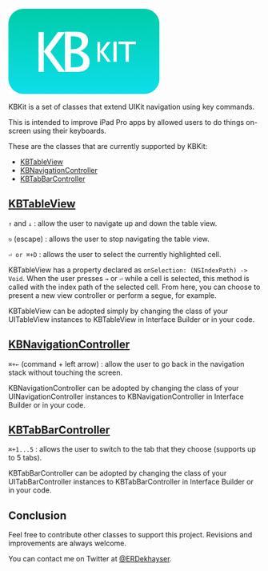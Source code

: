 ![Logo](https://raw.githubusercontent.com/edekhayser/KBKit/master/KBKit%20Logo.png)

KBKit is a set of classes that extend UIKit navigation using key commands.

This is intended to improve iPad Pro apps by allowed users to do things on-screen using their keyboards.

These are the classes that are currently supported by KBKit:

- [KBTableView](#kbtableview)
- [KBNavigationController](#kbnavigationcontroller)
- [KBTabBarController](#kbtabbarcontroller)

## [KBTableView](https://github.com/edekhayser/KBKit/blob/master/KBKit/KBTableView.swift)

`↑` and `↓` : allow the user to navigate up and down the table view.

`⎋` (escape) : allows the user to stop navigating the table view.

`⏎ or ⌘+D` : allows the user to select the currently highlighted cell.

KBTableView has a property declared as `onSelection: (NSIndexPath) -> Void`. When the user presses `→` or `⏎` while a cell is selected, this method is called with the index path of the selected cell. From here, you can choose to present a new view controller or perform a segue, for example.

KBTableView can be adopted simply by changing the class of your UITableView instances to KBTableView in Interface Builder or in your code.

## [KBNavigationController](https://github.com/edekhayser/KBKit/blob/master/KBKit/KBNavigationController.swift)

`⌘+←` (command + left arrow) : allow the user to go back in the navigation stack without touching the screen.

KBNavigationController can be adopted by changing the class of your UINavigationController instances to KBNavigationController in Interface Builder or in your code.

## [KBTabBarController](https://github.com/edekhayser/KBKit/blob/master/KBKit/KBTabBarController.swift)

`⌘+1...5` : allows the user to switch to the tab that they choose (supports up to 5 tabs).

KBTabBarController can be adopted by changing the class of your UITabBarController instances to KBTabBarController in Interface Builder or in your code.

## Conclusion

Feel free to contribute other classes to support this project. Revisions and improvements are always welcome.

You can contact me on Twitter at [@ERDekhayser](https://twitter.com/ERDekhayser).

